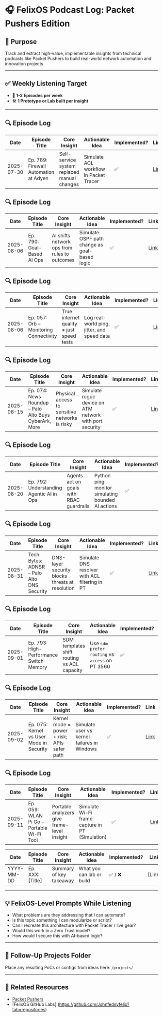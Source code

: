# 🎧 FelixOS Podcast Log: Packet Pushers Edition

## 🎯 Purpose
Track and extract high-value, implementable insights from technical podcasts like Packet Pushers to build real-world network automation and innovation projects.

---

## ✅ Weekly Listening Target
- 🎯 **1-2 Episodes per week**
- 🛠️ **1 Prototype or Lab built per insight**

---

## 🔍 Episode Log

| Date | Episode Title | Core Insight | Actionable Idea | Implemented? | Link |
|------|----------------|---------------|------------------|--------------|------|
| 2025-07-30 | Ep. 789: Firewall Automation at Adyen | Self-service system replaced manual changes | Simulate ACL workflow in Packet Tracer |   ✅  |  [Link](https://packetpushers.net/podcasts/heavy-networking/hn789-how-a-global-payments-processor-automates-firewall-changes-at-scale/) 


## 🔍 Episode Log

| Date       | Episode Title                          | Core Insight                                 | Actionable Idea                              | Implemented? | Link                                                                                     |
|------------|-----------------------------------------|-----------------------------------------------|------------------------------------------------|--------------|------------------------------------------------------------------------------------------|
| 2025-08-06 |  Ep. 790: Goal-Based AI Ops             | AI shifts network ops from rules to outcomes | Simulate OSPF path change as goal-based logic |   ✅   | [Link](https://packetpushers.net/podcasts/heavy-networking/hn790-from-rule-based-to-goal-based-rethinking-autonomous-ai-operations-sponsored/) |

## 🔍 Episode Log

| Date       | Episode Title                         | Core Insight                             | Actionable Idea                              | Implemented? | Link                                                                                     |
|------------|----------------------------------------|-------------------------------------------|------------------------------------------------|--------------|------------------------------------------------------------------------------------------|
| 2025-08-06 | Ep. 057: Orb – Monitoring Connectivity | True internet quality ≠ just speed tests | Log real-world ping, jitter, and speed data   |         ✅            | [Link](https://packetpushers.net/podcasts/heavy-wireless/hw057-orb-a-new-tool-for-monitoring-internet-connectivity/) |

## 🔍 Episode Log

| Date       | Episode Title                                         | Core Insight                                   | Actionable Idea                                      | Implemented? | Link                                                                                     |
|------------|-------------------------------------------------------|------------------------------------------------|------------------------------------------------------|--------------|------------------------------------------------------------------------------------------|
| 2025-08-15 | Ep. 074: News Roundup – Palo Alto Buys CyberArk, More | Physical access to sensitive networks is risky | Simulate rogue device on ATM network with port security | ✅            | [Link](https://packetpushers.net/podcasts/packet-protector/pp074-news-roundup-microsoft-dumps-digital-escorts-palo-alto-bundles-billions-aboard-cyberark/) |

 ## 🔍 Episode Log

| Date       | Episode Title                             | Core Insight                                   | Actionable Idea                                  | Implemented? | Link                                                                                     |
|------------|--------------------------------------------|------------------------------------------------|--------------------------------------------------|--------------|------------------------------------------------------------------------------------------|
| 2025-08-20 | Ep. 792: Understanding Agentic AI in Ops   | Agents act on goals with RBAC guardrails       | Python ping monitor simulating bounded AI actions | ✅            | [Link](https://packetpushers.net/podcasts/heavy-networking/hn792-understanding-agentic-ai-for-network-operations-sponsored/) |


## 🔍 Episode Log

| Date       | Episode Title                             | Core Insight                                 | Actionable Idea                                  | Implemented? | Link  |
|------------|--------------------------------------------|-----------------------------------------------|--------------------------------------------------|--------------|-------|
| 2025-08-31 | Tech Bytes: ADNSR – Palo Alto DNS Security | DNS-layer security blocks threats at resolution | Simulate DNS resolver with ACL filtering in PT   | ✅            | [Link](https://packetpushers.net/podcasts/tech-bytes/tech-bytes-palo-alto-networks-advances-dns-security-with-adnsr-sponsored/)  |



## 🔍 Episode Log

| Date       | Episode Title                              | Core Insight                                | Actionable Idea                                 | Implemented? | Link  |
|------------|---------------------------------------------|----------------------------------------------|-------------------------------------------------|--------------|-------|
| 2025-09-01 | Ep. 793: High-Performance Switch Memory     | SDM templates shift routing vs ACL capacity | Use `sdm prefer routing` vs `access` on PT 3560 | ✅            | [Link](https://packetpushers.net/podcasts/heavy-networking/hn793-a-deep-dive-into-high-performance-switch-memory/)|



## 🔍 Episode Log

| Date       | Episode Title                                 | Core Insight                                | Actionable Idea                              | Implemented? | Link  |
|------------|-----------------------------------------------|----------------------------------------------|----------------------------------------------|--------------|-------|
| 2025-09-02 | Ep. 075: Kernel vs User Mode in Security      | Kernel mode = power + risk; APIs safer path | Simulate user vs kernel failures in Windows  | ✅            | [Link](https://packetpushers.net/podcasts/packet-protector/pp075-kernel-vs-user-mode-in-endpoint-security-software/) |



## 🔍 Episode Log

| Date       | Episode Title                             | Core Insight                                | Actionable Idea                                  | Implemented? | Link  |
|------------|--------------------------------------------|----------------------------------------------|--------------------------------------------------|--------------|-------|
| 2025-09-11 | Ep. 059: WLAN Pi Go – Portable Wi-Fi Tool  | Portable analyzers give frame-level insight | Simulate Wi-Fi frame capture in PT (Simulation) | ✅            | [Link](https://packetpushers.net/podcasts/heavy-wireless/hw059-pi-to-go-introducing-the-wlan-pi-go/) |







| Date | Episode Title | Core Insight | Actionable Idea | Implemented? | Link |
|------|----------------|---------------|------------------|--------------|------|
| YYYY-MM-DD | Ep. XXX: [Title] | Summary of key takeaway | What you can lab or build | ✅ / ❌ | [Link] |

---

## 💡 FelixOS-Level Prompts While Listening
- What problems are they addressing that I can automate?
- Is this topic something I can modularize or script?
- Can I recreate this architecture with Packet Tracer / live gear?
- Would this work in a Zero Trust model?
- How would I secure this with AI-based logic?

---

## 📌 Follow-Up Projects Folder
Place any resulting PoCs or configs from ideas here: `/projects/`

---

## 📁 Related Resources
- [Packet Pushers](https://packetpushers.net/podcasts/)
- [FelixOS GitHub Labs] (https://github.com/Johnfednyfelix?tab=repositories)

